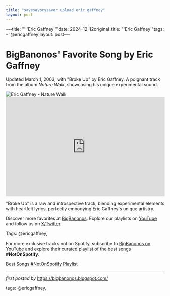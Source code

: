 ```yaml
---
title: "savesavorysavor upload eric gaffney"
layout: post
---
```

---title: "' 'Eric Gaffney''"date: 2024-12-12original_title: "'Eric Gaffney'"tags:  - '@ericgaffney'layout: post---<!-- Post Title --><h1 >BigBanonos' Favorite Song by Eric Gaffney</h1> <!-- Introductory Text --><p >Updated March 1, 2003, with "Broke Up" by Eric Gaffney. A poignant track from the album *Nature Walk*, showcasing his unique experimental sound.</p> <!-- Featured Image --><div > <img src="https://f4.bcbits.com/img/0005323988_10.jpg" alt="Eric Gaffney - Nature Walk" /></div> <!-- YouTube Video Embed --><div > <iframe width="100%" height="315" src="https://www.youtube.com/embed/7LklawIJYCE" title="Eric Gaffney - Broke Up" frameborder="0" allow="accelerometer; autoplay; clipboard-write; encrypted-media; gyroscope; picture-in-picture; web-share" referrerpolicy="strict-origin-when-cross-origin" allowfullscreen></iframe></div> <!-- Song Information --><div > <p>"Broke Up" is a raw and introspective track, blending experimental elements with heartfelt lyrics, perfectly embodying Eric Gaffney's unique artistry.</p></div> <!-- Footer Links --><div > <p>Discover more favorites at <a href="https://bigbanonos.blogspot.com/" target="_blank">BigBanonos</a>. Explore our playlists on <a href="https://www.youtube.com/@BigBanonos" target="_blank">YouTube</a> and follow us on <a href="https://x.com/bigbanonos" target="_blank">X/Twitter</a>.</p></div> <!-- Tags --><p >Tags: @ericgaffney,</p><!--Subscribe and Playlist Links--><div>    <p>For more exclusive tracks not on Spotify, subscribe to <a href="https://www.youtube.com/@BigBanonos" target="_blank">BigBanonos on YouTube</a> and explore their curated playlist of the best songs <strong>#NotOnSpotify</strong>.</p>    <p><a href="https://www.youtube.com/playlist?list=PLtuNtuTatqI0kFahUCbtbfenC_ET5O_tr" target="_blank">Best Songs #NotOnSpotify Playlist<br /></a></p></div><hr /><p><em>first posted by</em> <a href="https://bigbanonos.blogspot.com/" rel="noopener" target="_new">https://bigbanonos.blogspot.com/</a></p><p>tags: @ericgaffney,</p>